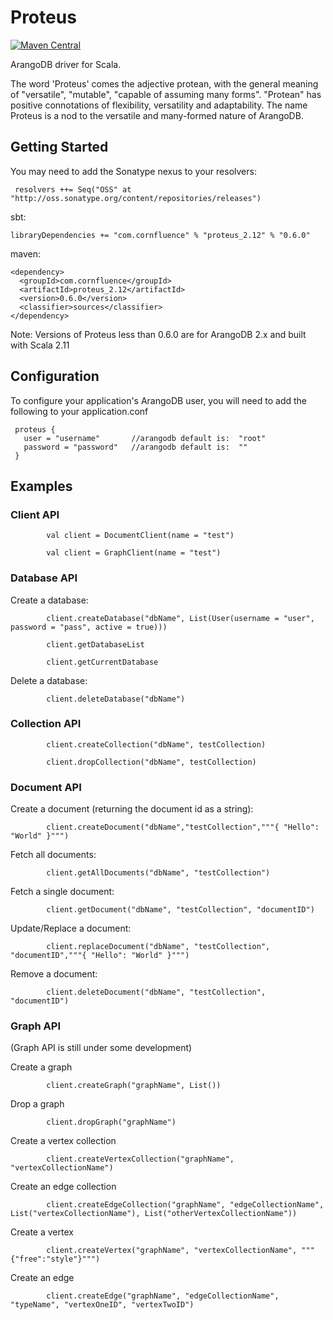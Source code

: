 # Proteus

[![Maven Central](https://maven-badges.herokuapp.com/maven-central/cz.jirutka.rsql/rsql-parser/badge.svg)](https://maven-badges.herokuapp.com/maven-central/cz.jirutka.rsql/rsql-parser)

ArangoDB driver for Scala.

The word 'Proteus' comes the adjective protean, with the general meaning of "versatile", "mutable", "capable of assuming many forms". "Protean" has positive connotations of flexibility, versatility and adaptability. 
The name Proteus is a nod to the versatile and many-formed nature of ArangoDB.

## Getting Started

You may need to add the Sonatype nexus to your resolvers:
``` 
 resolvers ++= Seq("OSS" at "http://oss.sonatype.org/content/repositories/releases")
```

sbt:
```
libraryDependencies += "com.cornfluence" % "proteus_2.12" % "0.6.0"
```

maven:   
```
<dependency>
  <groupId>com.cornfluence</groupId>
  <artifactId>proteus_2.12</artifactId>
  <version>0.6.0</version>
  <classifier>sources</classifier>
</dependency>
```

Note: Versions of Proteus less than 0.6.0 are for ArangoDB 2.x and built with Scala 2.11

## Configuration

To configure your application's ArangoDB user, you will need to add the following to your application.conf
```
 proteus {
   user = "username"       //arangodb default is:  "root"
   password = "password"   //arangodb default is:  ""
 }
```

## Examples

### Client API

            val client = DocumentClient(name = "test")
        
            val client = GraphClient(name = "test")

### Database API

Create a database:

            client.createDatabase("dbName", List(User(username = "user", password = "pass", active = true)))
            
            client.getDatabaseList
            
            client.getCurrentDatabase
            
Delete a database:
            
            client.deleteDatabase("dbName")
            
            
### Collection API

            client.createCollection("dbName", testCollection)
    
            client.dropCollection("dbName", testCollection)

            
### Document API
                        
Create a document (returning the document id as a string):

            client.createDocument("dbName","testCollection","""{ "Hello": "World" }""")
            
Fetch all documents:

            client.getAllDocuments("dbName", "testCollection")
            
Fetch a single document:

            client.getDocument("dbName", "testCollection", "documentID")

Update/Replace a document:
            
            client.replaceDocument("dbName", "testCollection", "documentID","""{ "Hello": "World" }""")
            
Remove a document:

            client.deleteDocument("dbName", "testCollection", "documentID")
            
### Graph API

 (Graph API is still under some development)
 
Create a graph

            client.createGraph("graphName", List())
 
Drop a graph

            client.dropGraph("graphName")
 
Create a vertex collection

            client.createVertexCollection("graphName", "vertexCollectionName")

Create an edge collection

            client.createEdgeCollection("graphName", "edgeCollectionName", List("vertexCollectionName"), List("otherVertexCollectionName"))

Create a vertex

            client.createVertex("graphName", "vertexCollectionName", """{"free":"style"}""")

Create an edge

            client.createEdge("graphName", "edgeCollectionName", "typeName", "vertexOneID", "vertexTwoID")
            